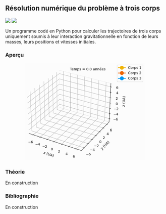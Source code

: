 ## Résolution numérique du problème à trois corps

![](https://img.shields.io/badge/Language-Python-blue.png) ![](https://img.shields.io/badge/Version-1.0-success.png)

Un programme codé en Python pour calculer les trajectoires de trois corps uniquement soumis à leur interaction gravitationnelle en fonction de leurs masses, leurs positions et vitesses initiales.

### Aperçu

<div align="center">

<img src="/resources/problème-à-trois-corps-général.gif" width="380" height="308"/>

</div>

### Théorie

En construction

### Bibliographie

En construction
